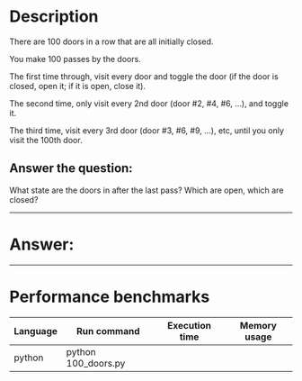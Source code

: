 # Description
There are 100 doors in a row that are all initially closed.

You make 100 passes by the doors.

The first time through, visit every door and toggle the door (if the door is closed, open it; if it is open, close it).

The second time, only visit every 2nd door (door #2, #4, #6, ...), and toggle it.

The third time, visit every 3rd door (door #3, #6, #9, ...), etc, until you only visit the 100th door.


## Answer the question:
What state are the doors in after the last pass?
Which are open, which are closed?

---

# Answer:

---

# Performance benchmarks

|Language|Run command|Execution time|Memory usage|
|---|---|---|---|
|python|python 100_doors.py||
